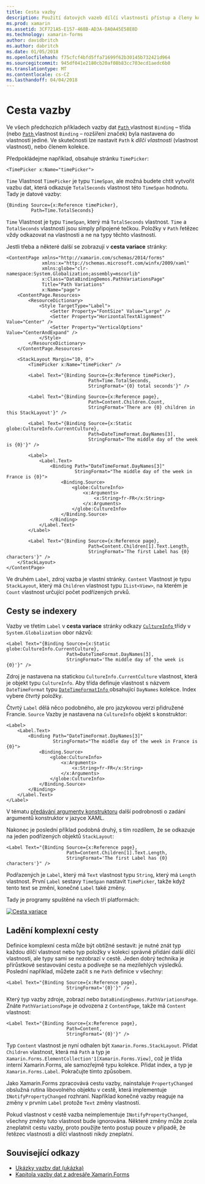 ```yaml
---
title: Cesta vazby
description: Použití datových vazeb dílčí vlastnosti přístup a členy kolekce
ms.prod: xamarin
ms.assetid: 3CF721A5-E157-468B-AD3A-DA0A45E58E8D
ms.technology: xamarin-forms
author: davidbritch
ms.author: dabritch
ms.date: 01/05/2018
ms.openlocfilehash: f75cfcf4bfd5ffa71699f62b30145b732421d964
ms.sourcegitcommit: 945df041e2180cb20af08b83cc703ecd1aedc6b0
ms.translationtype: MT
ms.contentlocale: cs-CZ
ms.lasthandoff: 04/04/2018
---
```

# <a name="binding-path"></a>Cesta vazby

Ve všech předchozích příkladech vazby dat [ `Path` ](https://developer.xamarin.com/api/property/Xamarin.Forms.Binding.Path/) vlastnost `Binding` – třída (nebo [ `Path` ](https://developer.xamarin.com/api/property/Xamarin.Forms.Xaml.BindingExtension.Path/) vlastnost `Binding` – rozšíření značek) byla nastavena do vlastnosti jediné. Ve skutečnosti lze nastavit `Path` k *dílčí vlastnosti* (vlastnost vlastnost), nebo členem kolekce.

Předpokládejme například, obsahuje stránku `TimePicker`:

```xaml
<TimePicker x:Name="timePicker">
```

`Time` Vlastnost `TimePicker` je typu `TimeSpan`, ale možná budete chtít vytvořit vazbu dat, která odkazuje `TotalSeconds` vlastnost této `TimeSpan` hodnotu. Tady je datové vazby:

```xaml
{Binding Source={x:Reference timePicker},
         Path=Time.TotalSeconds}
```
         
`Time` Vlastnost je typu `TimeSpan`, který má `TotalSeconds` vlastnost. `Time` a `TotalSeconds` vlastnosti jsou simply připojené tečkou. Položky v `Path` řetězec vždy odkazovat na vlastnosti a ne na typy těchto vlastností.

Jestli třeba a některé další se zobrazují v **cesta variace** stránky:

```xaml
<ContentPage xmlns="http://xamarin.com/schemas/2014/forms"
             xmlns:x="http://schemas.microsoft.com/winfx/2009/xaml"
             xmlns:globe="clr-namespace:System.Globalization;assembly=mscorlib"
             x:Class="DataBindingDemos.PathVariationsPage"
             Title="Path Variations"
             x:Name="page">
    <ContentPage.Resources>
        <ResourceDictionary>
            <Style TargetType="Label">
                <Setter Property="FontSize" Value="Large" />
                <Setter Property="HorizontalTextAlignment" Value="Center" />
                <Setter Property="VerticalOptions" Value="CenterAndExpand" />
            </Style>
        </ResourceDictionary>
    </ContentPage.Resources>
    
    <StackLayout Margin="10, 0">
        <TimePicker x:Name="timePicker" />

        <Label Text="{Binding Source={x:Reference timePicker},
                              Path=Time.TotalSeconds,
                              StringFormat='{0} total seconds'}" />

        <Label Text="{Binding Source={x:Reference page},
                              Path=Content.Children.Count,
                              StringFormat='There are {0} children in this StackLayout'}" />
        
        <Label Text="{Binding Source={x:Static globe:CultureInfo.CurrentCulture},
                              Path=DateTimeFormat.DayNames[3],
                              StringFormat='The middle day of the week is {0}'}" />

        <Label>
            <Label.Text>
                <Binding Path="DateTimeFormat.DayNames[3]"
                         StringFormat="The middle day of the week in France is {0}">
                    <Binding.Source>
                        <globe:CultureInfo>
                            <x:Arguments>
                                <x:String>fr-FR</x:String>
                            </x:Arguments>
                        </globe:CultureInfo>
                    </Binding.Source>
                </Binding>
            </Label.Text>
        </Label>

        <Label Text="{Binding Source={x:Reference page},
                              Path=Content.Children[1].Text.Length,
                              StringFormat='The first Label has {0} characters'}" />
    </StackLayout>
</ContentPage>
```

Ve druhém `Label`, zdroj vazba je vlastní stránky. `Content` Vlastnost je typu `StackLayout`, který má `Children` vlastnost typu `IList<View>`, na kterém je `Count` vlastnost určující počet podřízených prvků.

## <a name="paths-with-indexers"></a>Cesty se indexery

Vazby ve třetím `Label` v **cesta variace** stránky odkazy [ `CultureInfo` ](https://developer.xamarin.com/api/type/System.Globalization.CultureInfo/) třídy v `System.Globalization` obor názvů:

```xaml
<Label Text="{Binding Source={x:Static globe:CultureInfo.CurrentCulture},
                      Path=DateTimeFormat.DayNames[3],
                      StringFormat='The middle day of the week is {0}'}" />
```

Zdroj je nastavena na statickou `CultureInfo.CurrentCulture` vlastnost, která je objekt typu `CultureInfo`. Aby třída definuje vlastnost s názvem `DateTimeFormat` typu [ `DateTimeFormatInfo` ](https://developer.xamarin.com/api/type/System.Globalization.DateTimeFormatInfo/) obsahující `DayNames` kolekce. Index vybere čtvrtý položky.

Čtvrtý `Label` dělá něco podobného, ale pro jazykovou verzi přidružené Francie. `Source` Vazby je nastavena na `CultureInfo` objekt s konstruktor:

```xaml
<Label>
    <Label.Text>
        <Binding Path="DateTimeFormat.DayNames[3]"
                 StringFormat="The middle day of the week in France is {0}">
            <Binding.Source>
                <globe:CultureInfo>
                    <x:Arguments>
                        <x:String>fr-FR</x:String>
                    </x:Arguments>
                </globe:CultureInfo>
            </Binding.Source>
        </Binding>
    </Label.Text>
</Label>
```

V tématu [předávání argumenty konstruktoru](~/xamarin-forms/xaml/passing-arguments.md#constructor_arguments) další podrobnosti o zadání argumentů konstruktor v jazyce XAML.

Nakonec je poslední příklad podobná druhý, s tím rozdílem, že se odkazuje na jeden podřízených objektů `StackLayout`:

```xaml
<Label Text="{Binding Source={x:Reference page},
                      Path=Content.Children[1].Text.Length,
                      StringFormat='The first Label has {0} characters'}" />
```

Podřazených je `Label`, který má `Text` vlastnost typu `String`, který má `Length` vlastnost. První `Label` sestavy `TimeSpan` nastavit `TimePicker`, takže když tento text se změní, konečné `Label` také změny.

Tady je programy spuštěné na všech tří platformách:

[![Cesta variace](binding-path-images/pathvariations-small.png "cesta variace")](binding-path-images/pathvariations-large.png#lightbox "variace cesta")

## <a name="debugging-complex-paths"></a>Ladění komplexní cesty

Definice komplexní cesta může být obtížné sestavit: je nutné znát typ každou dílčí vlastnost nebo typ položky v kolekci správně přidání další dílčí vlastnosti, ale typy sami se nezobrazí v cestě. Jeden dobrý technika je přírůstkové sestavování cestu a podívejte se na mezilehlých výsledků. Poslední například, můžete začít s ne `Path` definice v všechny:

```xaml
<Label Text="{Binding Source={x:Reference page},
                      StringFormat='{0}'}" />
```

Který typ vazby zdroje, zobrazí nebo `DataBindingDemos.PathVariationsPage`. Znáte `PathVariationsPage` je odvozena z `ContentPage`, takže má `Content` vlastnost:

```xaml
<Label Text="{Binding Source={x:Reference page},
                      Path=Content,
                      StringFormat='{0}'}" />
```

Typ `Content` vlastnost je nyní odhalen být `Xamarin.Forms.StackLayout`. Přidat `Children` vlastnost, která má `Path` a typ je `Xamarin.Forms.ElementCollection'1[Xamarin.Forms.View]`, což je třída interní Xamarin.Forms, ale samozřejmě typu kolekce. Přidat index, a typ je `Xamarin.Forms.Label`. Pokračujte tímto způsobem.

Jako Xamarin.Forms zpracovává cestu vazby, nainstaluje `PropertyChanged` obslužná rutina libovolného objektu v cestě, která implementuje `INotifyPropertyChanged` rozhraní. Například konečné vazby reaguje na změny v prvním `Label` protože `Text` změny vlastností. 

Pokud vlastnost v cestě vazba neimplementuje `INotifyPropertyChanged`, všechny změny tuto vlastnost bude ignorována. Některé změny může zcela zneplatnit cestu vazby, proto použijte tento postup pouze v případě, že řetězec vlastnosti a dílčí vlastnosti nikdy zneplatní.



## <a name="related-links"></a>Související odkazy

- [Ukázky vazby dat (ukázka)](https://developer.xamarin.com/samples/xamarin-forms/DataBindingDemos/)
- [Kapitola vazby dat z adresáře Xamarin.Forms](~/xamarin-forms/creating-mobile-apps-xamarin-forms/summaries/chapter16.md)
